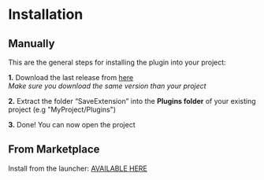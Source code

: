 # Installation

## Manually

This are the general steps for installing the plugin into your project:

**1.** Download the last release from [here](https://github.com/PipeRift/SaveExtension/releases)<br>
*Make sure you download the same version than your project*

**2.** Extract the folder “SaveExtension” into the **Plugins folder** of your existing project (e.g "MyProject/Plugins")

**3.** Done! You can now open the project

## From Marketplace

Install from the launcher:
[AVAILABLE HERE](https://www.unrealengine.com/marketplace/save-extension)
